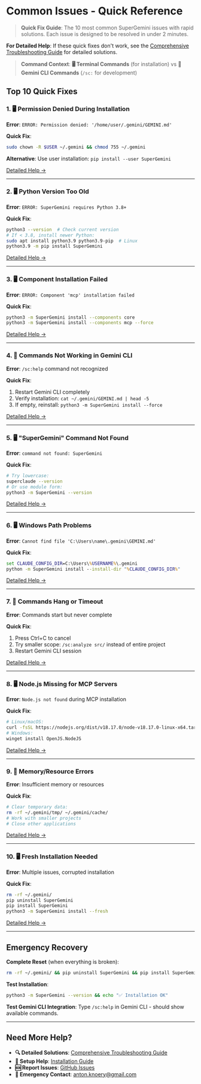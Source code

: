 # Common Issues - Quick Reference

> **Quick Fix Guide**: The 10 most common SuperGemini issues with rapid solutions. Each issue is designed to be resolved in under 2 minutes.

**For Detailed Help**: If these quick fixes don't work, see the [Comprehensive Troubleshooting Guide](troubleshooting.md) for detailed solutions.

> **Command Context**: **🖥️ Terminal Commands** (for installation) vs **💬 Gemini CLI Commands** (`/sc:` for development)

## Top 10 Quick Fixes

### 1. 🖥️ Permission Denied During Installation
**Error**: `ERROR: Permission denied: '/home/user/.gemini/GEMINI.md'`

**Quick Fix**:
```bash
sudo chown -R $USER ~/.gemini && chmod 755 ~/.gemini
```

**Alternative**: Use user installation: `pip install --user SuperGemini`

[Detailed Help →](troubleshooting.md#common-installation-problems)

---

### 2. 🖥️ Python Version Too Old  
**Error**: `ERROR: SuperGemini requires Python 3.8+`

**Quick Fix**:
```bash
python3 --version  # Check current version
# If < 3.8, install newer Python:
sudo apt install python3.9 python3.9-pip  # Linux
python3.9 -m pip install SuperGemini
```

[Detailed Help →](troubleshooting.md#python-version-compatibility)

---

### 3. 🖥️ Component Installation Failed
**Error**: `ERROR: Component 'mcp' installation failed`

**Quick Fix**:
```bash
python3 -m SuperGemini install --components core
python3 -m SuperGemini install --components mcp --force
```

[Detailed Help →](troubleshooting.md#component-installation-failures)

---

### 4. 💬 Commands Not Working in Gemini CLI
**Error**: `/sc:help` command not recognized

**Quick Fix**:
1. Restart Gemini CLI completely
2. Verify installation: `cat ~/.gemini/GEMINI.md | head -5`
3. If empty, reinstall: `python3 -m SuperGemini install --force`

[Detailed Help →](troubleshooting.md#command-execution-problems)

---

### 5. 🖥️ "SuperGemini" Command Not Found
**Error**: `command not found: SuperGemini`

**Quick Fix**:
```bash
# Try lowercase:
superclaude --version
# Or use module form:
python3 -m SuperGemini --version
```

[Detailed Help →](troubleshooting.md#command-not-found)

---

### 6. 🖥️ Windows Path Problems
**Error**: `Cannot find file 'C:\Users\name\.gemini\GEMINI.md'`

**Quick Fix**:
```cmd
set CLAUDE_CONFIG_DIR=C:\Users\%USERNAME%\.gemini
python -m SuperGemini install --install-dir "%CLAUDE_CONFIG_DIR%"
```

[Detailed Help →](troubleshooting.md#windows-platform-issues)

---

### 7. 💬 Commands Hang or Timeout
**Error**: Commands start but never complete

**Quick Fix**:
1. Press Ctrl+C to cancel
2. Try smaller scope: `/sc:analyze src/` instead of entire project
3. Restart Gemini CLI session

[Detailed Help →](troubleshooting.md#command-timeout-or-hanging)

---

### 8. 🖥️ Node.js Missing for MCP Servers
**Error**: `Node.js not found` during MCP installation

**Quick Fix**:
```bash
# Linux/macOS:
curl -fsSL https://nodejs.org/dist/v18.17.0/node-v18.17.0-linux-x64.tar.xz | tar -xJ
# Windows:
winget install OpenJS.NodeJS
```

[Detailed Help →](troubleshooting.md#mcp-server-connection-problems)

---

### 9. 💬 Memory/Resource Errors
**Error**: Insufficient memory or resources

**Quick Fix**:
```bash
# Clear temporary data:
rm -rf ~/.gemini/tmp/ ~/.gemini/cache/
# Work with smaller projects
# Close other applications
```

[Detailed Help →](troubleshooting.md#performance-problems-and-optimization)

---

### 10. 🖥️ Fresh Installation Needed
**Error**: Multiple issues, corrupted installation

**Quick Fix**:
```bash
rm -rf ~/.gemini/
pip uninstall SuperGemini
pip install SuperGemini
python3 -m SuperGemini install --fresh
```

[Detailed Help →](troubleshooting.md#reset-and-recovery-procedures)

---

## Emergency Recovery

**Complete Reset** (when everything is broken):
```bash
rm -rf ~/.gemini/ && pip uninstall SuperGemini && pip install SuperGemini && python3 -m SuperGemini install --fresh
```

**Test Installation**:
```bash
python3 -m SuperGemini --version && echo "✅ Installation OK"
```

**Test Gemini CLI Integration**:
Type `/sc:help` in Gemini CLI - should show available commands.

---

## Need More Help?

- **🔍 Detailed Solutions**: [Comprehensive Troubleshooting Guide](troubleshooting.md)
- **📖 Setup Help**: [Installation Guide](../Getting-Started/installation.md)  
- **🆘 Report Issues**: [GitHub Issues](https://github.com/SuperGemini-Org/SuperGemini_Framework/issues)
- **📧 Emergency Contact**: anton.knoery@gmail.com